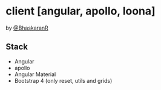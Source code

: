 # client [angular, apollo, loona]
by [@BhaskaranR](https://twitter.com/bhaskaran_r)

 
## Stack

* Angular
* apollo 
* Angular Material
* Bootstrap 4 (only reset, utils and grids)
